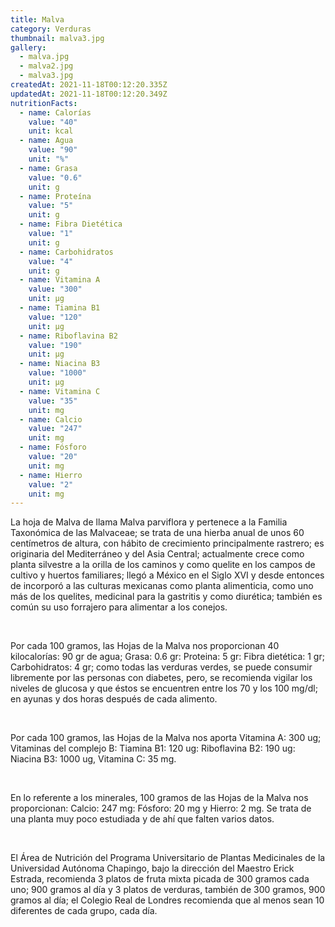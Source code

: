 ```yaml
---
title: Malva
category: Verduras
thumbnail: malva3.jpg
gallery:
  - malva.jpg
  - malva2.jpg
  - malva3.jpg
createdAt: 2021-11-18T00:12:20.335Z
updatedAt: 2021-11-18T00:12:20.349Z
nutritionFacts:
  - name: Calorías
    value: "40"
    unit: kcal
  - name: Agua
    value: "90"
    unit: "%"
  - name: Grasa
    value: "0.6"
    unit: g
  - name: Proteína
    value: "5"
    unit: g
  - name: Fibra Dietética
    value: "1"
    unit: g
  - name: Carbohidratos
    value: "4"
    unit: g
  - name: Vitamina A
    value: "300"
    unit: µg
  - name: Tiamina B1
    value: "120"
    unit: µg
  - name: Riboflavina B2
    value: "190"
    unit: µg
  - name: Niacina B3
    value: "1000"
    unit: µg
  - name: Vitamina C
    value: "35"
    unit: mg
  - name: Calcio
    value: "247"
    unit: mg
  - name: Fósforo
    value: "20"
    unit: mg
  - name: Hierro
    value: "2"
    unit: mg
---
```

La hoja de Malva de llama Malva parviflora y pertenece a la Familia Taxonómica de las Malvaceae; se trata de una hierba anual de unos 60 centímetros de altura, con hábito de crecimiento principalmente rastrero; es originaria del Mediterráneo y del Asia Central; actualmente crece como planta silvestre a la orilla de los caminos y como quelite en los campos de cultivo y huertos familiares; llegó a México en el Siglo XVI y desde entonces de incorporó a las culturas mexicanas como planta alimenticia, como uno más de los quelites, medicinal para la gastritis y como diurética; también es común su uso forrajero para alimentar a los conejos.

<br/>

Por cada 100 gramos, las Hojas de la Malva nos proporcionan 40 kilocalorías: 90 gr de agua; Grasa: 0.6 gr: Proteina: 5 gr: Fibra dietética: 1 gr; Carbohidratos: 4 gr; como todas las verduras verdes, se puede consumir libremente por las personas con diabetes, pero, se recomienda vigilar los niveles de glucosa y que éstos se encuentren entre los 70 y los 100 mg/dl; en ayunas y dos horas después de cada alimento.

<br/>

Por cada 100 gramos, las Hojas de la Malva nos aporta Vitamina A: 300 ug; Vitaminas del complejo B: Tiamina B1: 120 ug: Riboflavina B2: 190 ug: Niacina B3: 1000 ug, Vitamina C: 35 mg.

<br/>

En lo referente a los minerales, 100 gramos de las Hojas de la Malva nos proporcionan: Calcio: 247 mg: Fósforo: 20 mg y Hierro: 2 mg. Se trata de una planta muy poco estudiada y de ahí que falten varios datos.

<br/>

El Área de Nutrición del Programa Universitario de Plantas Medicinales de la Universidad Autónoma Chapingo, bajo la dirección del Maestro Erick Estrada, recomienda 3 platos de fruta mixta picada de 300 gramos cada uno; 900 gramos al día y 3 platos de verduras, también de 300 gramos, 900 gramos al día; el Colegio Real de Londres recomienda que al menos sean 10 diferentes de cada grupo, cada día.